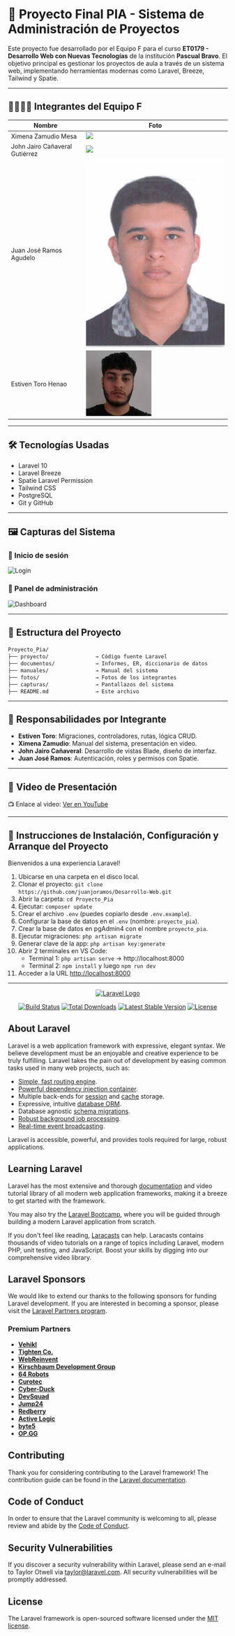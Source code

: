 # 📘 Proyecto Final PIA - Sistema de Administración de Proyectos

Este proyecto fue desarrollado por el Equipo F para el curso **ET0179 - Desarrollo Web con Nuevas Tecnologías** de la institución **Pascual Bravo**. El objetivo principal es gestionar los proyectos de aula a través de un sistema web, implementando herramientas modernas como Laravel, Breeze, Tailwind y Spatie.

---

## 👨‍👩‍👧‍👦 Integrantes del Equipo F

| Nombre                          | Foto                      |
|-------------------------------|---------------------------|
| Ximena Zamudio Mesa           | ![](fotos/ximena.jpg)     |
| John Jairo Cañaveral Gutiérrez| ![](fotos/john.jpg)       |
| Juan José Ramos Agudelo       | ![](fotos/juan.jpg)       |
| Estiven Toro Henao            | ![](fotos/estiven.jpg)    |

---

## 🛠️ Tecnologías Usadas

- Laravel 10
- Laravel Breeze
- Spatie Laravel Permission
- Tailwind CSS
- PostgreSQL
- Git y GitHub

---

## 🖼️ Capturas del Sistema

### 📌 Inicio de sesión
![Login](capturas/login.png)

### 📌 Panel de administración
![Dashboard](capturas/dashboard.png)

---

## 📁 Estructura del Proyecto

```
Proyecto_Pia/
├── proyecto/               → Código fuente Laravel
├── documentos/             → Informes, ER, diccionario de datos
├── manuales/               → Manual del sistema
├── fotos/                  → Fotos de los integrantes
├── capturas/               → Pantallazos del sistema
├── README.md               → Este archivo
```

---

## 👤 Responsabilidades por Integrante

- **Estiven Toro**: Migraciones, controladores, rutas, lógica CRUD.
- **Ximena Zamudio**: Manual del sistema, presentación en video.
- **John Jairo Cañaveral**: Desarrollo de vistas Blade, diseño de interfaz.
- **Juan José Ramos**: Autenticación, roles y permisos con Spatie.

---

## 📎 Video de Presentación

📺 Enlace al video: [Ver en YouTube](https://enlace-a-video.com)

---

## 🧭 Instrucciones de Instalación, Configuración y Arranque del Proyecto

Bienvenidos a una experiencia Laravel!

1. Ubicarse en una carpeta en el disco local.
2. Clonar el proyecto: `git clone https://github.com/juanjoramos/Desarrollo-Web.git`
3. Abrir la carpeta: `cd Proyecto_Pia`
4. Ejecutar: `composer update`
5. Crear el archivo `.env` (puedes copiarlo desde `.env.example`).
6. Configurar la base de datos en el `.env` (nombre: `proyecto_pia`).
7. Crear la base de datos en pgAdmin4 con el nombre `proyecto_pia`.
8. Ejecutar migraciones: `php artisan migrate`
9. Generar clave de la app: `php artisan key:generate`
10. Abrir 2 terminales en VS Code:
    - Terminal 1: `php artisan serve` → http://localhost:8000
    - Terminal 2: `npm install` y luego `npm run dev`
11. Acceder a la URL [http://localhost:8000](http://localhost:8000)

---

<p align="center"><a href="https://laravel.com" target="_blank"><img src="https://raw.githubusercontent.com/laravel/art/master/logo-lockup/5%20SVG/2%20CMYK/1%20Full%20Color/laravel-logolockup-cmyk-red.svg" width="400" alt="Laravel Logo"></a></p>

<p align="center">
<a href="https://github.com/laravel/framework/actions"><img src="https://github.com/laravel/framework/workflows/tests/badge.svg" alt="Build Status"></a>
<a href="https://packagist.org/packages/laravel/framework"><img src="https://img.shields.io/packagist/dt/laravel/framework" alt="Total Downloads"></a>
<a href="https://packagist.org/packages/laravel/framework"><img src="https://img.shields.io/packagist/v/laravel/framework" alt="Latest Stable Version"></a>
<a href="https://packagist.org/packages/laravel/framework"><img src="https://img.shields.io/packagist/l/laravel/framework" alt="License"></a>
</p>

## About Laravel

Laravel is a web application framework with expressive, elegant syntax. We believe development must be an enjoyable and creative experience to be truly fulfilling. Laravel takes the pain out of development by easing common tasks used in many web projects, such as:

- [Simple, fast routing engine](https://laravel.com/docs/routing).
- [Powerful dependency injection container](https://laravel.com/docs/container).
- Multiple back-ends for [session](https://laravel.com/docs/session) and [cache](https://laravel.com/docs/cache) storage.
- Expressive, intuitive [database ORM](https://laravel.com/docs/eloquent).
- Database agnostic [schema migrations](https://laravel.com/docs/migrations).
- [Robust background job processing](https://laravel.com/docs/queues).
- [Real-time event broadcasting](https://laravel.com/docs/broadcasting).

Laravel is accessible, powerful, and provides tools required for large, robust applications.

## Learning Laravel

Laravel has the most extensive and thorough [documentation](https://laravel.com/docs) and video tutorial library of all modern web application frameworks, making it a breeze to get started with the framework.

You may also try the [Laravel Bootcamp](https://bootcamp.laravel.com), where you will be guided through building a modern Laravel application from scratch.

If you don't feel like reading, [Laracasts](https://laracasts.com) can help. Laracasts contains thousands of video tutorials on a range of topics including Laravel, modern PHP, unit testing, and JavaScript. Boost your skills by digging into our comprehensive video library.

## Laravel Sponsors

We would like to extend our thanks to the following sponsors for funding Laravel development. If you are interested in becoming a sponsor, please visit the [Laravel Partners program](https://partners.laravel.com).

### Premium Partners

- **[Vehikl](https://vehikl.com/)**
- **[Tighten Co.](https://tighten.co)**
- **[WebReinvent](https://webreinvent.com/)**
- **[Kirschbaum Development Group](https://kirschbaumdevelopment.com)**
- **[64 Robots](https://64robots.com)**
- **[Curotec](https://www.curotec.com/services/technologies/laravel/)**
- **[Cyber-Duck](https://cyber-duck.co.uk)**
- **[DevSquad](https://devsquad.com/hire-laravel-developers)**
- **[Jump24](https://jump24.co.uk)**
- **[Redberry](https://redberry.international/laravel/)**
- **[Active Logic](https://activelogic.com)**
- **[byte5](https://byte5.de)**
- **[OP.GG](https://op.gg)**

## Contributing

Thank you for considering contributing to the Laravel framework! The contribution guide can be found in the [Laravel documentation](https://laravel.com/docs/contributions).

## Code of Conduct

In order to ensure that the Laravel community is welcoming to all, please review and abide by the [Code of Conduct](https://laravel.com/docs/contributions#code-of-conduct).

## Security Vulnerabilities

If you discover a security vulnerability within Laravel, please send an e-mail to Taylor Otwell via [taylor@laravel.com](mailto:taylor@laravel.com). All security vulnerabilities will be promptly addressed.

## License

The Laravel framework is open-sourced software licensed under the [MIT license](https://opensource.org/licenses/MIT).
